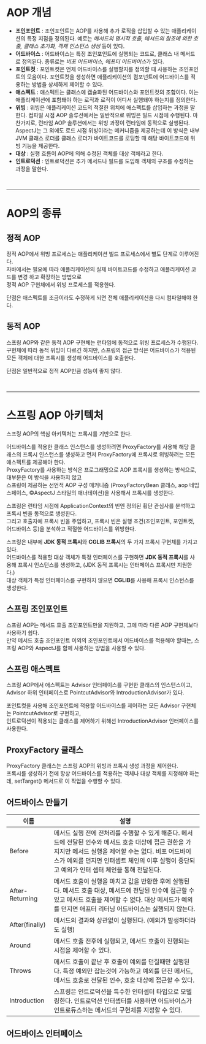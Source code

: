 # AOP 개념

- **조인포인트** : 조인포인트는 AOP를 사용해 추가 로직을 삽입할 수 있는 애플리케이션의 특정 지점을 정의된다. 예로는 *메서드의 명시적 호출, 메서드의 참조에 의한 호출, 클래스 초기화, 객체 인스턴스 생성* 등이 있다.
- **어드바이스** : 어드바이스는 특정 조인포인트에 실행되는 코드로, 클래스 내 메서드로 정의된다. 종류로는 *비포 어드바이스, 애프터 어드바이스*가 있다.
- **포인트컷** : 포인트컷은 언제 어드바이스를 실행할지를 정의할 때 사용하는 조인포인트의 모음이다. 포인트컷을 생성하면 애플리케이션의 컴포넌트에 어드바이스를 적용하는 방법을 상세하게 제어할 수 있다.
- **애스펙트** : 애스펙트는 클래스에 캡슐화된 어드바이스와 포인트컷의 조합이다. 이는 애플리케이션에 포함돼야 하는 로직과 로직이 어디서 실행돼야 하는지를 정의한다.
- **위빙** : 위빙은 애플리케이션 코드의 적절한 위치에 애스펙트를 삽입하는 과정을 말한다. 컴파일 시점 AOP 솔루션에서는 일반적으로 위빙은 빌드 시점에 수행된다.
마찬가지로, 런타임 AOP 솔루션에서는 위빙 과정이 런타임에 동적으로 실행된다. 
AspectJ는 그 외에도 로드 시점 위빙이라는 메커니즘을 제공하는데 이 방식은 내부 JVM 클래스 로더를 클래스 로더가 바이트코드를 로딩할 때 해당 바이트코드에 위빙 기능을 제공한다.
- **대상** : 실행 흐름이 AOP에 의해 수정된 객체를 대상 객체라고 한다.
- **인트로덕션** : 인트로덕션은 추가 메서드나 필드를 도입해 객체의 구조를 수정하는 과정을 말한다.

<br>
<hr>

# AOP의 종류

## 정적 AOP

정적 AOP에서 위빙 프로세스는 애플리케이션 빌드 프로세스에서 별도 단계로 이루어진다. <br>
자바에서는 필요에 따라 애플리케이션의 실제 바이트코드를 수정하고 애플리케이션 코드를 변경 하고 확장하는 방법으로 <br>
정적 AOP 구현체에서 위빙 프로세스를 적용한다.

단점은 애스펙트를 조금이라도 수정하게 되면 전체 애플리케이션을 다시 컴파일해야 한다.

## 동적 AOP

스프링 AOP와 같은 동적 AOP 구현체는 런타임에 동적으로 위빙 프로세스가 수행된다. <br>
구현체에 따라 동적 위빙이 다르긴 하지만, 스프링의 접근 방식은 어드바이스가 적용된 모든 객체에 대한 프록시를 생성해 어드바이스를 호출한다.

단점은 일반적으로 정적 AOP만큼 성능이 좋지 않다.

<br>
<hr>

# 스프링 AOP 아키텍처

스프링 AOP의 핵심 아키텍처는 프록시를 기반으로 한다. 

어드바이스를 적용한 클래스 인스턴스를 생성하려면 ProxyFactory를 사용해 해당 클래스의 프록시 인스턴스를 생성하고 먼저 ProxyFactory에 프록시로 위빙하려는 모든 애스펙트를 제공해야 한다. <br>
ProxyFactory를 사용하는 방식은 프로그래밍으로 AOP 프록시를 생성하는 방식으로, 대부분은 이 방식을 사용하지 않고 <br>
스프링이 제공하는 선언적 AOP 구성 매커니즘 (ProxyFactoryBean 클래스, aop 네임스페이스, ©AspectJ 스타일의 애너테이션)을 사용해서 프록시를 생성한다.

스프링은 런타임 시점에 ApplicationContext의 빈엔 정의된 횡단 관심사를 분석하고 프록시 빈을 동적으로 생성한다. <br>
그리고 호출자에 프록시 빈을 주입하고, 프록시 빈은 실행 조건(조인포인트, 포인트컷, 어드바이스 등)을 분석하고 적절한 어드바이스를 위빙한다.

스프링은 내부에 **JDK 동적 프록시**와 **CGLIB 프록시**의 두 가지 프록시 구현체를 가지고 있다. <br>
어드바이스를 적용할 대상 객체가 특정 인터페이스를 구현하면 **JDK 동적 프록시**를 사용해 프록시 인스턴스를 생성하고, (JDK 동적 프록시는 인터페이스 프록시만 지원한다.) <br>
대상 객체가 특정 인터페이스를 구현하지 않으면 **CGLIB**를 사용해 프록시 인스턴스를 생성한다.

## 스프링 조인포인트

스프링 AOP는 메서드 호출 조인포인트만을 지원하고, 그에 따라 다른 AOP 구현체보다 사용하기 쉽다. <br>
만약 메서드 호출 조인포인트 이외의 조인포인트에서 어드바이스를 적용해야 할때는, 스프링 AOP와 AspectJ를 함께 사용하는 방법을 사용할 수 있다.

## 스프링 애스펙트

스프링 AOP에서 애스펙트는 Advisor 인터페이스를 구현한 클래스의 인스턴스이고, Advisor 하위 인터페이스로 PointcutAdvisor와 IntroductionAdvisor가 있다.

포인트컷을 사용해 조인포인트에 적용할 어드바이스를 제어하는 모든 Advisor 구현체는 PointcutAdvisor로 구현하고, <br>
인트로덕션이 적용되는 클래스를 제어하기 위해선 IntroductionAdvisor 인터페이스를 사용한다.

## ProxyFactory 클래스

ProxyFactory 클래스는 스프링 AOP의 위빙과 프록시 생성 과정을 제어한다. <br>
프록시를 생성하기 전에 항상 어드바이스를 적용하는 객체나 대상 객체를 지정해야 하는데, setTarget() 메서드로 이 작업을 수행할 수 있다.

## 어드바이스 만들기

|이름|설명|
|---|---|
|Before|메서드 실행 전에 전처리를 수행할 수 있게 해준다. 메서드에 전달된 인수와 메서드 호출 대상에 접근 권한을 가지지만 메서드 실행을 제어할 수는 없다. 비포 어드바이스가 예외를 던지면 인터셉트 체인의 이후 실행이 중단되고 예외가 인터 셉터 체인을 통해 전달된다.|
|After-Returning|메서드 호출이 실행을 마치고 값을 반환한 후에 실행된다. 메서드 호출 대상, 메서드에 전달된 인수에 접근할 수 있고 메서드 호출을 제어할 수 없다. 대상 메서드가 예외를 던지면 애프터 리터닝 어드바이스는 실행되지 않는다.|
|After(finally)|메서드의 결과와 상관없이 실행된다. (예외가 발생하더라도 실행)|
|Around|메서드 호출 전후에 실행되고, 메서드 호출이 진행되는 시점을 제어할 수 있다.|
|Throws|메서드 호출이 끝난 후 호출이 예외를 던질때만 실행된다. 특정 예외만 잡는것이 가능하고 예외를 던진 메서드, 메서드 호출로 전달된 인수, 호출 대상에 접근할 수 있다.|
|Introduction|스프링은 인트로덕션을 특수한 인터셉터 타입으로 모델링한다. 인트로덕션 인터셉터를 사용하면 어드바이스가 인트로듀스하는 메서드의 구현체를 지정할 수 있다.|

## 어드바이스 인터페이스












